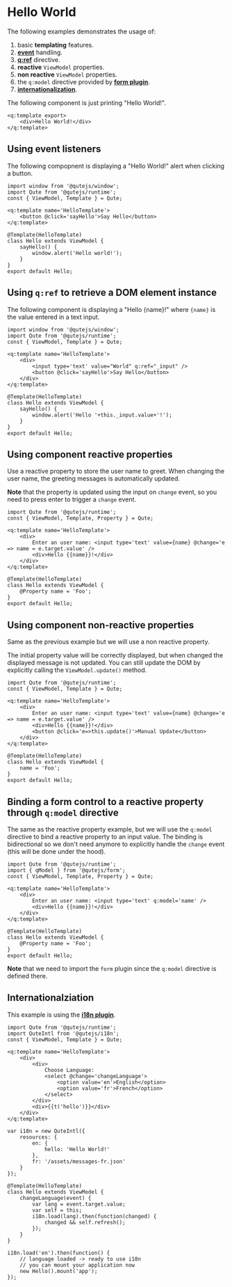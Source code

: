 # Hello World

The following examples demonstrates the usage of:

1. basic **templating** features.
2. **[event](#/model/events)** handling.
3. **[q:ref](#/attributes/q-ref)** directive.
4. **reactive** `ViewModel` properties.
5. **non reactive** `ViewModel` properties.
5. the `q:model` directive provided by **[form plugin](#/plugins/form)**.
5. **[internationalization](#/plugins/i18n)**.

The following component is just printing "Hello World!".

```jsq
<q:template export>
	<div>Hello World!</div>
</q:template>
```

## Using event listeners

The following compopnent is displaying a "Hello World!" alert when clicking a button.

```jsq
import window from '@qutejs/window';
import Qute from '@qutejs/runtime';
const { ViewModel, Template } = Qute;

<q:template name='HelloTemplate'>
	<button @click='sayHello'>Say Hello</button>
</q:template>

@Template(HelloTemplate)
class Hello extends ViewModel {
	sayHello() {
		window.alert('Hello world!');
	}
}
export default Hello;
```

## Using `q:ref` to retrieve a DOM element instance

The following component is displaying a "Hello {name}!" where `{name}` is the value entered in a text input.


```jsq
import window from '@qutejs/window';
import Qute from '@qutejs/runtime';
const { ViewModel, Template } = Qute;

<q:template name='HelloTemplate'>
	<div>
		<input type='text' value="World" q:ref="_input" />
		<button @click='sayHello'>Say Hello</button>
	</div>
</q:template>

@Template(HelloTemplate)
class Hello extends ViewModel {
	sayHello() {
		window.alert('Hello '+this._input.value+'!');
	}
}
export default Hello;
```

## Using component reactive properties

Use a reactive property to store the user name to greet. When changing the user name, the greeting messages is automatically updated.

**Note** that the property is updated using the input on `change` event, so you need to press enter to trigger a `change` event.

```jsq
import Qute from '@qutejs/runtime';
const { ViewModel, Template, Property } = Qute;

<q:template name='HelloTemplate'>
	<div>
		Enter an user name: <input type='text' value={name} @change='e => name = e.target.value' />
		<div>Hello {{name}}!</div>
	</div>
</q:template>

@Template(HelloTemplate)
class Hello extends ViewModel {
    @Property name = 'Foo';
}
export default Hello;
```

## Using component non-reactive properties

Same as the previous example but we will use a non reactive property.

The initial property value will be correctly displayed, but when changed the displayed message is not updated. You can still update the DOM by explicitly calling the `ViewModel.update()` method.


```jsq
import Qute from '@qutejs/runtime';
const { ViewModel, Template } = Qute;

<q:template name='HelloTemplate'>
	<div>
		Enter an user name: <input type='text' value={name} @change='e => name = e.target.value' />
		<div>Hello {{name}}!</div>
		<button @click='e=>this.update()'>Manual Update</button>
	</div>
</q:template>

@Template(HelloTemplate)
class Hello extends ViewModel {
    name = 'Foo';
}
export default Hello;
```

## Binding a form control to a reactive property through `q:model` directive

The same as the reactive property example, but we will use the `q:model` directive to bind a reactive property to an input value. The binding is bidirectional so we don't need anymore to explicitly handle the `change` event (this will be done under the hood).

```jsq
import Qute from '@qutejs/runtime';
import { qModel } from '@qutejs/form';
const { ViewModel, Template, Property } = Qute;

<q:template name='HelloTemplate'>
	<div>
		Enter an user name: <input type='text' q:model='name' />
		<div>Hello {{name}}!</div>
	</div>
</q:template>

@Template(HelloTemplate)
class Hello extends ViewModel {
    @Property name = 'Foo';
}
export default Hello;
```

**Note** that we need to import the `form` plugin since the `q:model` directive is defined there.

## Internationalziation

This example is using the **[i18n plugin](#/plugins/i18n)**.

```jsq
import Qute from '@qutejs/runtime';
import QuteIntl from '@qutejs/i18n';
const { ViewModel, Template } = Qute;

<q:template name='HelloTemplate'>
	<div>
		<div>
			Choose Language:
			<select @change='changeLanguage'>
				<option value='en'>English</option>
				<option value='fr'>French</option>
			</select>
		</div>
		<div>{{t('hello')}}</div>
	</div>
</q:template>

var i18n = new QuteIntl({
    resources: {
        en: {
            hello: 'Hello World!'
        },
        fr: '/assets/messages-fr.json'
    }
});

@Template(HelloTemplate)
class Hello extends ViewModel {
	changeLanguage(event) {
		var lang = event.target.value;
		var self = this;
		i18n.load(lang).then(function(changed) {
			changed && self.refresh();
		});
	}
}

i18n.load('en').then(function() {
    // language loaded -> ready to use i18n
    // you can mount your application now
	new Hello().mount('app');
});
```
